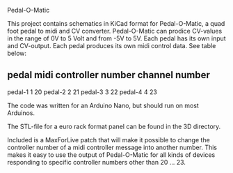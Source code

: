 Pedal-O-Matic

This project contains schematics in KiCad format for Pedal-O-Matic, a quad foot pedal to midi and CV converter.
Pedal-O-Matic can prodice CV-values in the range of 0V to 5 Volt and from -5V to 5V. Each pedal has its own input and CV-output.
Each pedal produces its own midi control data. See table below:

pedal    midi    controller
number   channel number
---------------------------
pedal-1     1       20
pedal-2     2       21
pedal-3     3       22
pedal-4     4       23


The code was written for an Arduino Nano, but should run on most Arduinos.

The STL-file for a euro rack format panel can be found in the 3D directory.

Included is a MaxForLive patch that will make it possible to change the controller number of a midi controller message into another number. This makes it easy to use the output of Pedal-O-Matic for all kinds of devices responding to specific controller numbers other than 20 ... 23.
